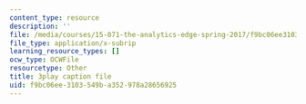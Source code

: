 ```yaml
---
content_type: resource
description: ''
file: /media/courses/15-071-the-analytics-edge-spring-2017/f9bc06ee3103549ba352978a28656925_jcvxkX2V-SM.vtt
file_type: application/x-subrip
learning_resource_types: []
ocw_type: OCWFile
resourcetype: Other
title: 3play caption file
uid: f9bc06ee-3103-549b-a352-978a28656925
---
```


